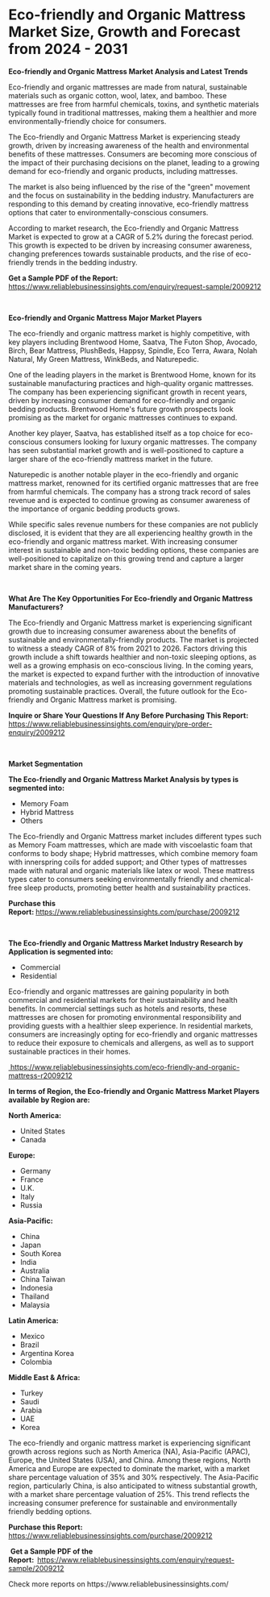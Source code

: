 <p><h1>Eco-friendly and Organic Mattress Market Size, Growth and Forecast from 2024 - 2031</h1></p><p><strong>Eco-friendly and Organic Mattress Market Analysis and Latest Trends</strong></p>
<p><p>Eco-friendly and organic mattresses are made from natural, sustainable materials such as organic cotton, wool, latex, and bamboo. These mattresses are free from harmful chemicals, toxins, and synthetic materials typically found in traditional mattresses, making them a healthier and more environmentally-friendly choice for consumers.</p><p>The Eco-friendly and Organic Mattress Market is experiencing steady growth, driven by increasing awareness of the health and environmental benefits of these mattresses. Consumers are becoming more conscious of the impact of their purchasing decisions on the planet, leading to a growing demand for eco-friendly and organic products, including mattresses. </p><p>The market is also being influenced by the rise of the "green" movement and the focus on sustainability in the bedding industry. Manufacturers are responding to this demand by creating innovative, eco-friendly mattress options that cater to environmentally-conscious consumers.</p><p>According to market research, the Eco-friendly and Organic Mattress Market is expected to grow at a CAGR of 5.2% during the forecast period. This growth is expected to be driven by increasing consumer awareness, changing preferences towards sustainable products, and the rise of eco-friendly trends in the bedding industry.</p></p>
<p><strong>Get a Sample PDF of the Report:&nbsp;</strong> <a href="https://www.reliablebusinessinsights.com/enquiry/request-sample/2009212">https://www.reliablebusinessinsights.com/enquiry/request-sample/2009212</a></p>
<p>&nbsp;</p>
<p><strong>Eco-friendly and Organic Mattress Major Market Players</strong></p>
<p><p>The eco-friendly and organic mattress market is highly competitive, with key players including Brentwood Home, Saatva, The Futon Shop, Avocado, Birch, Bear Mattress, PlushBeds, Happsy, Spindle, Eco Terra, Awara, Nolah Natural, My Green Mattress, WinkBeds, and Naturepedic.</p><p>One of the leading players in the market is Brentwood Home, known for its sustainable manufacturing practices and high-quality organic mattresses. The company has been experiencing significant growth in recent years, driven by increasing consumer demand for eco-friendly and organic bedding products. Brentwood Home's future growth prospects look promising as the market for organic mattresses continues to expand.</p><p>Another key player, Saatva, has established itself as a top choice for eco-conscious consumers looking for luxury organic mattresses. The company has seen substantial market growth and is well-positioned to capture a larger share of the eco-friendly mattress market in the future.</p><p>Naturepedic is another notable player in the eco-friendly and organic mattress market, renowned for its certified organic mattresses that are free from harmful chemicals. The company has a strong track record of sales revenue and is expected to continue growing as consumer awareness of the importance of organic bedding products grows.</p><p>While specific sales revenue numbers for these companies are not publicly disclosed, it is evident that they are all experiencing healthy growth in the eco-friendly and organic mattress market. With increasing consumer interest in sustainable and non-toxic bedding options, these companies are well-positioned to capitalize on this growing trend and capture a larger market share in the coming years.</p></p>
<p>&nbsp;</p>
<p><strong>What Are The Key Opportunities For Eco-friendly and Organic Mattress Manufacturers?</strong></p>
<p><p>The Eco-friendly and Organic Mattress market is experiencing significant growth due to increasing consumer awareness about the benefits of sustainable and environmentally-friendly products. The market is projected to witness a steady CAGR of 8% from 2021 to 2026. Factors driving this growth include a shift towards healthier and non-toxic sleeping options, as well as a growing emphasis on eco-conscious living. In the coming years, the market is expected to expand further with the introduction of innovative materials and technologies, as well as increasing government regulations promoting sustainable practices. Overall, the future outlook for the Eco-friendly and Organic Mattress market is promising.</p></p>
<p><strong>Inquire or Share Your Questions If Any Before Purchasing This Report:</strong> <a href="https://www.reliablebusinessinsights.com/enquiry/pre-order-enquiry/2009212">https://www.reliablebusinessinsights.com/enquiry/pre-order-enquiry/2009212</a></p>
<p>&nbsp;</p>
<p><strong>Market Segmentation</strong></p>
<p><strong>The Eco-friendly and Organic Mattress Market Analysis by types is segmented into:</strong></p>
<p><ul><li>Memory Foam</li><li>Hybrid Mattress</li><li>Others</li></ul></p>
<p><p>The Eco-friendly and Organic Mattress market includes different types such as Memory Foam mattresses, which are made with viscoelastic foam that conforms to body shape; Hybrid mattresses, which combine memory foam with innerspring coils for added support; and Other types of mattresses made with natural and organic materials like latex or wool. These mattress types cater to consumers seeking environmentally friendly and chemical-free sleep products, promoting better health and sustainability practices.</p></p>
<p><strong>Purchase this Report:&nbsp;</strong><a href="https://www.reliablebusinessinsights.com/purchase/2009212">https://www.reliablebusinessinsights.com/purchase/2009212</a></p>
<p>&nbsp;</p>
<p><strong>The Eco-friendly and Organic Mattress Market Industry Research by Application is segmented into:</strong></p>
<p><ul><li>Commercial</li><li>Residential</li></ul></p>
<p><p>Eco-friendly and organic mattresses are gaining popularity in both commercial and residential markets for their sustainability and health benefits. In commercial settings such as hotels and resorts, these mattresses are chosen for promoting environmental responsibility and providing guests with a healthier sleep experience. In residential markets, consumers are increasingly opting for eco-friendly and organic mattresses to reduce their exposure to chemicals and allergens, as well as to support sustainable practices in their homes.</p></p>
<p><a href="https://www.reliablebusinessinsights.com/eco-friendly-and-organic-mattress-r2009212">&nbsp;https://www.reliablebusinessinsights.com/eco-friendly-and-organic-mattress-r2009212</a></p>
<p><strong>In terms of Region, the Eco-friendly and Organic Mattress Market Players available by Region are:</strong></p>
<p>
    <p> <strong> North America: </strong>
        <ul>
            <li>United States</li>
            <li>Canada</li>
        </ul>
        </p> 
    <p> <strong> Europe: </strong>
        <ul>
            <li>Germany</li>
            <li>France</li>
            <li>U.K.</li>
            <li>Italy</li>
            <li>Russia</li>
        </ul>
        </p> 
    <p> <strong> Asia-Pacific: </strong>
        <ul>
            <li>China</li>
            <li>Japan</li>
            <li>South Korea</li>
            <li>India</li>
            <li>Australia</li>
            <li>China Taiwan</li>
            <li>Indonesia</li>
            <li>Thailand</li>
            <li>Malaysia</li>
        </ul>
        </p> 
    <p> <strong> Latin America: </strong>
        <ul>
            <li>Mexico</li>
            <li>Brazil</li>
            <li>Argentina Korea</li>
            <li>Colombia</li>
        </ul>
        </p> 
    <p> <strong> Middle East & Africa: </strong>
        <ul>
            <li>Turkey</li>
            <li>Saudi</li>
            <li>Arabia</li>
            <li>UAE</li>
            <li>Korea</li>
        </ul>
    </p>
    </p>
<p><p>The eco-friendly and organic mattress market is experiencing significant growth across regions such as North America (NA), Asia-Pacific (APAC), Europe, the United States (USA), and China. Among these regions, North America and Europe are expected to dominate the market, with a market share percentage valuation of 35% and 30% respectively. The Asia-Pacific region, particularly China, is also anticipated to witness substantial growth, with a market share percentage valuation of 25%. This trend reflects the increasing consumer preference for sustainable and environmentally friendly bedding options.</p></p>
<p><strong>Purchase this Report: </strong><a href="https://www.reliablebusinessinsights.com/purchase/2009212">https://www.reliablebusinessinsights.com/purchase/2009212</a></p>
<p>&nbsp;<strong>Get a Sample PDF of the Report:&nbsp;&nbsp;</strong><a href="https://www.reliablebusinessinsights.com/enquiry/request-sample/2009212">https://www.reliablebusinessinsights.com/enquiry/request-sample/2009212</a></p>
<p><strong></strong></p>
<p>Check more reports on https://www.reliablebusinessinsights.com/</p>